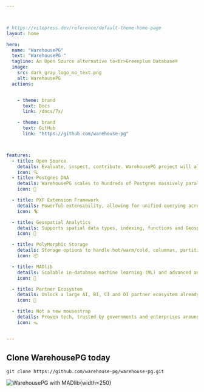 ```yaml
---



# https://vitepress.dev/reference/default-theme-home-page
layout: home

hero:
  name: "WarehousePG"
  text: "WarehousePG "
  tagline: An Open Source alternative to<br>Greenplum Database®
  image:
    src: dark_gray_logo_no_text.png
    alt: WarehousePG
  actions:


    - theme: brand
      text: Docs
      link: /docs/7x/

    - theme: brand
      text: GitHub
      link: "https://github.com/warehouse-pg"



features:
  - title: Open Source
    details: Evaluate, inspect, contribute. WarehousePG project will always remain free and open source
    icon: 🔍
  - title: Postgres DNA
    details: WarehousePG scales to hundreds of Postgres massively parallel processing instances
    icon: 🧬️

  - title: PXF Extension Framework
    details: Powerful extensibility, allowing for unified querying across diverse external data sources 
    icon: 🪜

  - title: Geospatial Analytics
    details: Supports spatial data types, indexing, functions and Geospatial querying
    icon: 🚀

  - title: PolyMorphic Storage
    details: Storage options to handle hot/warm/cold, columnar, partitioned and external data
    icon: 📦

  - title: MADlib
    details: Scalable in-database machine learning (ML) and advanced analytics
    icon: 🧲️

  - title: Partner Ecosystem
    details: Unlock a large AI, BI, CI and DI partner ecosystem already supporting Postgres
    icon: 🧰️

  - title: Not a new mousestrap
    details: Proven tech, trusted by governments and enterprises around the globe
    icon: 🪤


---
```

 
## Clone WarehousePG today





```
git clone https://github.com/warehouse-pg/warehouse-pg.git
```
![WarehousePG with MADlib](/fulllogo_transparent_small_buffer.png "WarehousePG, an open source alternative to Greenplum"){width=250}

